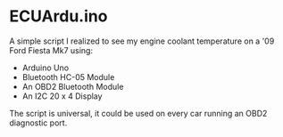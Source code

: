 # ECUArdu.ino
A simple script I realized to see my engine coolant temperature on a '09 Ford Fiesta Mk7 using:
- Arduino Uno
- Bluetooth HC-05 Module
- An OBD2 Bluetooth Module
- An I2C 20 x 4 Display

The script is universal, it could be used on every car running an OBD2 diagnostic port.


